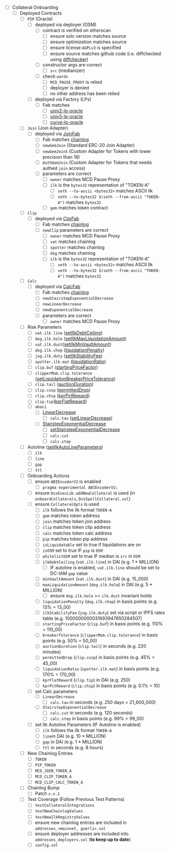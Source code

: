 * [ ] Collateral Onboarding
  * [ ] Deployed Contracts
    * [ ] `PIP` (Oracle)
      * [ ] deployed via deployer (OSM)
        * [ ] contract is verified on etherscan
          * [ ] ensure solc version matches source
          * [ ] ensure optimization matches source
          * [ ] ensure license `AGPLv3` is specified
          * [ ] ensure source matches github code (i.e. diffchecked using [diffchecker](https://www.diffchecker.com/))
        * [ ] constructor args are correct
          * [ ] `src` (medianizer)
        * [ ] check `wards`
          * [ ] `MCD_PAUSE_PROXY` is relied
          * [ ] deployer is denied
          * [ ] no other address has been relied
      * [ ] deployed via Factory (LPs)
        * [ ] Fab matches
          * [ ] [univ2-lp-oracle](https://github.com/makerdao/univ2-lp-oracle)
          * [ ] [univ3-lp-oracle](https://github.com/makerdao/univ3-lp-oracle)
          * [ ] [curve-lp-oracle](https://github.com/makerdao/curve-lp-oracle)
    * [ ] `Join` (Join Adapter)
      * [ ] deployed via [JoinFab](https://github.com/makerdao/JoinFab/blob/master/src/JoinFab.sol)
        * [ ] Fab matches [chainlog](https://chainlog.makerdao.com/)
        * [ ] `newGemJoin` (Standard ERC-20 Join Adapter)
        * [ ] `newGemJoin5` (Custom Adapter for Tokens with lower precision than 18)
        * [ ] `AuthGemJoin` (Custom Adapter for Tokens that needs authed `join` access)
        * [ ] parameters are correct
          * [ ] `owner` matches MCD Pause Proxy
          * [ ] `ilk` is the `bytes32` representation of "TOKEN-A"
            * [ ] `seth --to-ascii <bytes32>` matches ASCII Ilk
            * [ ] `seth --to-bytes32 $(seth --from-ascii "TOKEN-A")` matches `bytes32`
          * [ ] `gem` matches token contract
    * [ ] `Clip`
      * [ ] deployed via [ClipFab](https://github.com/makerdao/dss-deploy/blob/master/src/DssDeploy.sol)
        * [ ] Fab matches [chainlog](https://chainlog.makerdao.com/)
        * [ ] `newClip` parameters are correct
          * [ ] `owner` matches MCD Pause Proxy
          * [ ] `vat` matches chainlog
          * [ ] `spotter` matches chainlog
          * [ ] `dog` matches chainlog
          * [ ] `ilk` is the `bytes32` representation of "TOKEN-A"
            * [ ] `seth --to-ascii <bytes32>` matches ASCII Ilk
            * [ ] `seth --to-bytes32 $(seth --from-ascii "TOKEN-A")` matches `bytes32`
    * [ ] `Calc`
      * [ ] deployed via [CalcFab](https://github.com/makerdao/dss-deploy/blob/master/src/DssDeploy.sol)
        * [ ] Fab matches [chainlog](https://chainlog.makerdao.com/)
        * [ ] `newStairstepExponentialDecrease`
        * [ ] `newLinearDecrease`
        * [ ] `newExponentialDecrease`
        * [ ] parameters are correct
          * [ ] `owner` matches MCD Pause Proxy
    * [ ] Risk Parameters
      * [ ] `vat.ilk.line` ([setIlkDebtCeiling](https://github.com/makerdao/dss-exec-lib/blob/v0.0.9/src/DssExecLib.sol#L611))
      * [ ] `dog.ilk.hole` ([setIlkMaxLiquidationAmount](https://github.com/makerdao/dss-exec-lib/blob/v0.0.9/src/DssExecLib.sol#L699))
      * [ ] `vat.ilk.dust`([setIlkMinVaultAmount](https://github.com/makerdao/dss-exec-lib/blob/v0.0.9/src/DssExecLib.sol#L676))
      * [ ] `dog.ilk.chop` ([liquidationPenalty](https://github.com/makerdao/dss-exec-lib/blob/v0.0.9/src/DssExecLib.sol#L689))
      * [ ] `jug.ilk.duty` ([setIlkStabilityFee](https://github.com/makerdao/dss-exec-lib/blob/v0.0.9/src/DssExecLib.sol#L792))
      * [ ] `spotter.ilk.mat`  ([liquidationRatio](https://github.com/makerdao/dss-exec-lib/blob/v0.0.9/src/DssExecLib.sol#L709))
      * [ ] `clip.buf`  ([startingPriceFactor](https://github.com/makerdao/dss-exec-lib/blob/v0.0.9/src/DssExecLib.sol#L720))
      * [ ] `clipperMom.clip.tolerance` ([setLiquidationBreakerPriceTolerance](https://github.com/makerdao/dss-exec-lib/blob/v0.0.9/src/DssExecLib.sol#L772))
      * [ ] `clip.tail` ([auctionDuration](https://github.com/makerdao/dss-exec-lib/blob/v0.0.9/src/DssExecLib.sol#L731))
      * [ ] `clip.cusp` ([permittedDrop](https://github.com/makerdao/dss-exec-lib/blob/v0.0.9/src/DssExecLib.sol#L740))
      * [ ] `clip.chip` ([kprPctReward](https://github.com/makerdao/dss-exec-lib/blob/v0.0.9/src/DssExecLib.sol#L750))
      * [ ] `clip.tip`([kprFlatReward](https://github.com/makerdao/dss-exec-lib/blob/v0.0.9/src/DssExecLib.sol#L760))
      * [ ] `abaci`
        * [ ] [LinearDecrease](https://github.com/makerdao/dss/blob/v0.0.9/src/abaci.sol#L29)
          * [ ] `calc.tau` ([setLinearDecrease](https://github.com/makerdao/dss-exec-lib/blob/v0.0.9/src/DssExecLib.sol#L811))
        * [ ] [StairstepExponentialDecrease](https://github.com/makerdao/dss/blob/v0.0.9/src/abaci.sol#L91)
          * [ ] [setStairstepExponentialDecrease](https://github.com/makerdao/dss-exec-lib/blob/v0.0.9/src/DssExecLib.sol#L822)
          * [ ] `calc.cut`
          * [ ] `calc.step`
    * [ ] Autoline ([setIlkAutoLineParameters](https://github.com/makerdao/dss-exec-lib/blob/v0.0.9/src/DssExecLib.sol#L648))
      * [ ] `ilk`
      * [ ] `line`
      * [ ] `gap`
      * [ ] `ttl`
    * [ ] Onboarding Actions
      * [ ] ensure `ABIEncoderV2` is enabled
          * [ ] `pragma experimental ABIEncoderV2;`
      * [ ] ensure `DssExecLib.addNewCollateral` is used (in `onboardCollaterals`, `DssSpellCollateral.sol`)
      * [ ] ensure `CollateralOpts` is used
        * [ ] `ilk` follows the ilk format `TOKEN-A`
        * [ ] `gem` matches token address
        * [ ] `join` matches token join address
        * [ ] `clip` matches token clip address
        * [ ] `calc` matches token calc address
        * [ ] `pip` matches token pip address
        * [ ] `isLiquidatable` set to true if liquidations are on
        * [ ] `isOSM` set to true IF `pip` is `OSM`
        * [ ] `whitelistOSM` set to true IF median is `src` in `OSM`
        * [ ] `ilkDebtCeiling` (`vat.ilk.line`) in DAI (e.g. 1 * MILLION)
          * [ ] IF autoline is enabled, `vat.ilk.line` should be set to DC-IAM `gap` value
        * [ ] `minVaultAmount` (`vat.ilk.dust`) in DAI (e.g. 15_000)
        * [ ] `maxLiquidationAmount` (`dog.ilk.hole`) in DAI (e.g. 5 * MILLION)
          * [ ] ensure `dog.ilk.hole` >= `ilk.dust` invariant holds
        * [ ] `liquidationPenalty` (`dog.ilk.chop`) in basis points (e.g. 13% = 13_00)
        * [ ] `ilkStabilityFee` (`jug.ilk.duty`) set via script or IPFS rates table (e.g. 1000000000031693947650284507)
        * [ ] `startingPriceFactor` (`clip.buf`) in basis points (e.g. 110% = 110_00)
        * [ ] `breakerTolerance` (`clipperMom.clip.tolerance`) in basis points (e.g. 50% = 50_00)
        * [ ] `auctionDuration` (`clip.tail`) in seconds (e.g. 220 minutes)
        * [ ] `permittedDrop` (`clip.cusp`) in basis points (e.g. 45% = 45_00)
        * [ ] `liquidationRatio` (`spotter.ilk.mat`) in basis points (e.g. 170% = 170_00)
        * [ ] `kprFlatReward` (`clip.tip`) in DAI (e.g. 250)
        * [ ] `kprPctReward` (`clip.chip`) in basis points (e.g. 0.1% = 10)
      * [ ] set Calc parameters
        * [ ] `LinearDecrease`
          * [ ] `calc.tau` in seconds (e.g. 250 days = 21_600_000)
        * [ ] `StairstepExponentialDecrease`
          * [ ] `calc.cut` in seconds (e.g. 120 seconds)
          * [ ] `calc.step` in basis points (e.g. 99% = 99_00)
      * [ ] set Ilk Autoline Parameters (IF Autoline is enabled)
        * [ ] `ilk` follows the ilk format `TOKEN-A`
        * [ ] `line`in DAI (e.g. 10 * MILLION)
        * [ ] `gap` in DAI (e.g. 1 * MILLION)
        * [ ] `ttl` in seconds (e.g. 8 hours)
    * [ ] New Chainlog Entries
        * [ ] `TOKEN`
        * [ ] `PIP_TOKEN`
        * [ ] `MCD_JOIN_TOKEN_A`
        * [ ] `MCD_CLIP_TOKEN_A`
        * [ ] `MCD_CLIP_CALC_TOKEN_A`
    * [ ] Chainlog Bump
      * [ ] Patch `x.x.1`
    * [ ] Test Coverage (Follow Previous Test Patterns)
      * [ ] `testCollateralIntegrations`
      * [ ] `testNewChainlogValues`
      * [ ] `testNewIlkRegistryValues`
      * [ ] ensure new chainlog entries are included in `addresses_<mainnet, goerli>.sol`
      * [ ] ensure deployer addresses are included into `addresses_deployers.sol` (**to keep up to date**)
      * [ ] `config.sol`

